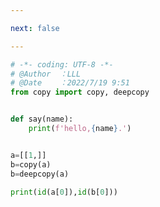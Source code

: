 ```yaml
---

next: false

---
```




<BlogInfo id="872"/>

```python
# -*- coding: UTF-8 -*-                            
# @Author  ：LLL                         
# @Date    ：2022/7/19 9:51
from copy import copy, deepcopy


def say(name):
    print(f'hello,{name}.')


a=[[1,]]
b=copy(a)
b=deepcopy(a)

print(id(a[0]),id(b[0]))
```



<ActionBox />
